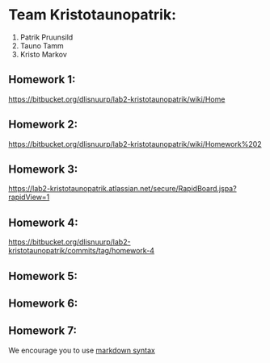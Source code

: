 # Team Kristotaunopatrik:
1. Patrik Pruunsild
2. Tauno Tamm
3. Kristo Markov


## Homework 1:
https://bitbucket.org/dlisnuurp/lab2-kristotaunopatrik/wiki/Home

## Homework 2:
https://bitbucket.org/dlisnuurp/lab2-kristotaunopatrik/wiki/Homework%202

## Homework 3:
https://lab2-kristotaunopatrik.atlassian.net/secure/RapidBoard.jspa?rapidView=1

## Homework 4:
https://bitbucket.org/dlisnuurp/lab2-kristotaunopatrik/commits/tag/homework-4

## Homework 5:
<Links to the solution>

## Homework 6:
<Links to the solution>

## Homework 7:
<Links to the solution>

We encourage you to use [markdown syntax](https://confluence.atlassian.com/bitbucketserver/markdown-syntax-guide-776639995.html)